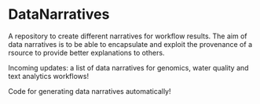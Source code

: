 # DataNarratives
A repository to create different narratives for workflow results. The aim of data narratives is to be able to encapsulate and exploit the provenance of a rsource to provide better explanations to others.

Incoming updates: a list of data narratives for genomics, water quality and text analytics workflows!

Code for generating data narratives automatically!